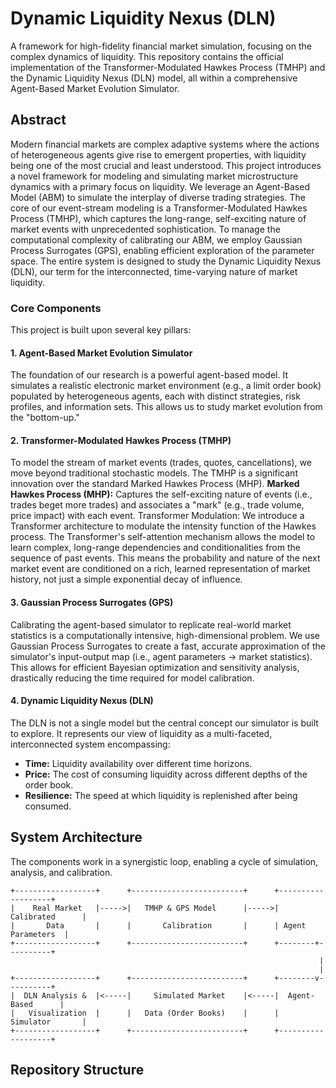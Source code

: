 # Dynamic Liquidity Nexus (DLN)
A framework for high-fidelity financial market simulation, focusing on the complex dynamics of liquidity. This repository contains the official implementation of the Transformer-Modulated Hawkes Process (TMHP) and the Dynamic Liquidity Nexus (DLN) model, all within a comprehensive Agent-Based Market Evolution Simulator.
## Abstract
Modern financial markets are complex adaptive systems where the actions of heterogeneous agents give rise to emergent properties, with liquidity being one of the most crucial and least understood. This project introduces a novel framework for modeling and simulating market microstructure dynamics with a primary focus on liquidity. We leverage an Agent-Based Model (ABM) to simulate the interplay of diverse trading strategies. The core of our event-stream modeling is a Transformer-Modulated Hawkes Process (TMHP), which captures the long-range, self-exciting nature of market events with unprecedented sophistication. To manage the computational complexity of calibrating our ABM, we employ Gaussian Process Surrogates (GPS), enabling efficient exploration of the parameter space. The entire system is designed to study the Dynamic Liquidity Nexus (DLN), our term for the interconnected, time-varying nature of market liquidity.
### Core Components
This project is built upon several key pillars:
#### 1. Agent-Based Market Evolution Simulator
The foundation of our research is a powerful agent-based model. It simulates a realistic electronic market environment (e.g., a limit order book) populated by heterogeneous agents, each with distinct strategies, risk profiles, and information sets. This allows us to study market evolution from the "bottom-up."
#### 2. Transformer-Modulated Hawkes Process (TMHP)
To model the stream of market events (trades, quotes, cancellations), we move beyond traditional stochastic models. The TMHP is a significant innovation over the standard Marked Hawkes Process (MHP).
**Marked Hawkes Process (MHP):** Captures the self-exciting nature of events (i.e., trades beget more trades) and associates a "mark" (e.g., trade volume, price impact) with each event.
Transformer Modulation: We introduce a Transformer architecture to modulate the intensity function of the Hawkes process. The Transformer's self-attention mechanism allows the model to learn complex, long-range dependencies and conditionalities from the sequence of past events. This means the probability and nature of the next market event are conditioned on a rich, learned representation of market history, not just a simple exponential decay of influence.
#### 3. Gaussian Process Surrogates (GPS)
Calibrating the agent-based simulator to replicate real-world market statistics is a computationally intensive, high-dimensional problem. We use Gaussian Process Surrogates to create a fast, accurate approximation of the simulator's input-output map (i.e., agent parameters -> market statistics). This allows for efficient Bayesian optimization and sensitivity analysis, drastically reducing the time required for model calibration.
#### 4. Dynamic Liquidity Nexus (DLN)
The DLN is not a single model but the central concept our simulator is built to explore. It represents our view of liquidity as a multi-faceted, interconnected system encompassing:
- **Time:** Liquidity availability over different time horizons.
- **Price:** The cost of consuming liquidity across different depths of the order book.
- **Resilience:** The speed at which liquidity is replenished after being consumed.

## System Architecture
The components work in a synergistic loop, enabling a cycle of simulation, analysis, and calibration.
```
+------------------+      +-------------------------+      +-------------------+
|    Real Market   |----->|   TMHP & GPS Model      |----->|   Calibrated      |
|       Data       |      |       Calibration       |      | Agent Parameters  |
+------------------+      +-------------------------+      +--------+----------+
                                                                     |
                                                                     |
+------------------+      +-------------------------+      +--------v----------+
|  DLN Analysis &  |<-----|     Simulated Market    |<-----|  Agent-Based      |
|   Visualization  |      |   Data (Order Books)    |      |   Simulator       |
+------------------+      +-------------------------+      +-------------------+
```

## Repository Structure

